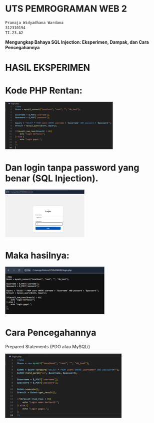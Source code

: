 # UTS PEMROGRAMAN WEB 2

```
Pranaja Widyadhana Wardana 
312310194
TI.23.A2
```
**Mengungkap Bahaya SQL Injection: Eksperimen, Dampak, dan Cara Pencegahannya**

# HASIL EKSPERIMEN
# Kode PHP Rentan:
<img src="/Gitimage(UTS)/Picture1.png" img>

# Dan login tanpa password yang benar (SQL Injection).
<img src="/Gitimage(UTS)/Picture2.png" img>

# Maka hasilnya:
<img src="/Gitimage(UTS)/Picture3.png" img>

# Cara Pencegahannya
Prepared Statements (PDO atau MySQLi)

<img src="/Gitimage(UTS)/Picture4.png" img>
